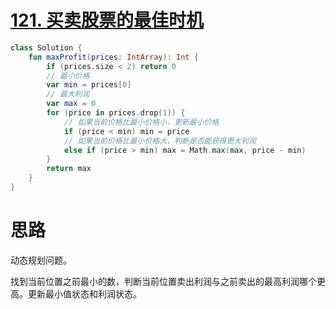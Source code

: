 # [121. 买卖股票的最佳时机](https://leetcode-cn.com/problems/best-time-to-buy-and-sell-stock/)

```kotlin
class Solution {
    fun maxProfit(prices: IntArray): Int {
        if (prices.size < 2) return 0
        // 最小价格
        var min = prices[0]
        // 最大利润
        var max = 0
        for (price in prices.drop(1)) {
            // 如果当前价格比最小价格小，更新最小价格
            if (price < min) min = price
            // 如果当前价格比最小价格大，判断是否能获得更大利润
            else if (price > min) max = Math.max(max, price - min)
        }
        return max
    }
}
```

# 思路

动态规划问题。

找到当前位置之前最小的数，判断当前位置卖出利润与之前卖出的最高利润哪个更高。更新最小值状态和利润状态。